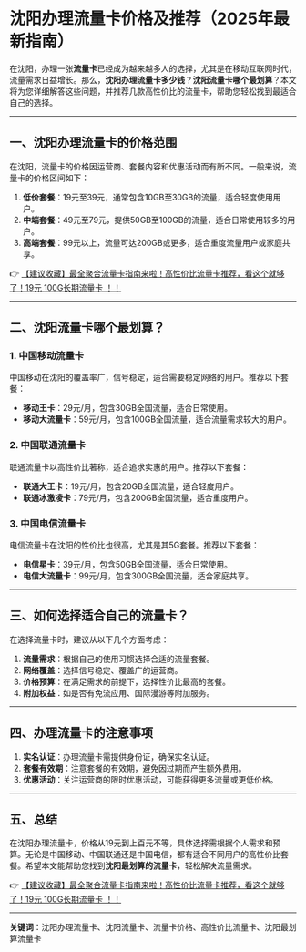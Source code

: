 # 沈阳办理流量卡价格及推荐（2025年最新指南）

在沈阳，办理一张**流量卡**已经成为越来越多人的选择，尤其是在移动互联网时代，流量需求日益增长。那么，**沈阳办理流量卡多少钱**？**沈阳流量卡哪个最划算**？本文将为您详细解答这些问题，并推荐几款高性价比的流量卡，帮助您轻松找到最适合自己的选择。

---

## 一、沈阳办理流量卡的价格范围

在沈阳，流量卡的价格因运营商、套餐内容和优惠活动而有所不同。一般来说，流量卡的价格区间如下：

1. **低价套餐**：19元至39元，通常包含10GB至30GB的流量，适合轻度使用用户。
2. **中端套餐**：49元至79元，提供50GB至100GB的流量，适合日常使用较多的用户。
3. **高端套餐**：99元以上，流量可达200GB或更多，适合重度流量用户或家庭共享。

👉 [【建议收藏】最全聚合流量卡指南来啦！高性价比流量卡推荐，看这个就够了！19元 100G长期流量卡 ！！](https://bit.ly/Liuliangka)

---

## 二、沈阳流量卡哪个最划算？

### 1. **中国移动流量卡**
中国移动在沈阳的覆盖率广，信号稳定，适合需要稳定网络的用户。推荐以下套餐：
- **移动王卡**：29元/月，包含30GB全国流量，适合日常使用。
- **移动大流量卡**：59元/月，包含100GB全国流量，适合流量需求较大的用户。

### 2. **中国联通流量卡**
联通流量卡以高性价比著称，适合追求实惠的用户。推荐以下套餐：
- **联通大王卡**：19元/月，包含20GB全国流量，适合轻度用户。
- **联通冰激凌卡**：79元/月，包含200GB全国流量，适合重度用户。

### 3. **中国电信流量卡**
电信流量卡在沈阳的性价比也很高，尤其是其5G套餐。推荐以下套餐：
- **电信星卡**：39元/月，包含50GB全国流量，适合日常使用。
- **电信大流量卡**：99元/月，包含300GB全国流量，适合家庭共享。

---

## 三、如何选择适合自己的流量卡？

在选择流量卡时，建议从以下几个方面考虑：
1. **流量需求**：根据自己的使用习惯选择合适的流量套餐。
2. **网络覆盖**：选择信号稳定、覆盖广的运营商。
3. **价格预算**：在满足需求的前提下，选择性价比最高的套餐。
4. **附加权益**：如是否有免流应用、国际漫游等附加服务。

---

## 四、办理流量卡的注意事项

1. **实名认证**：办理流量卡需提供身份证，确保实名认证。
2. **套餐有效期**：注意套餐的有效期，避免因过期而产生额外费用。
3. **优惠活动**：关注运营商的限时优惠活动，可能获得更多流量或更低价格。

---

## 五、总结

在沈阳办理流量卡，价格从19元到上百元不等，具体选择需根据个人需求和预算。无论是中国移动、中国联通还是中国电信，都有适合不同用户的高性价比套餐。希望本文能帮助您找到**沈阳最划算的流量卡**，轻松解决流量需求。

👉 [【建议收藏】最全聚合流量卡指南来啦！高性价比流量卡推荐，看这个就够了！19元 100G长期流量卡 ！！](https://bit.ly/Liuliangka)

---

**关键词**：沈阳办理流量卡、沈阳流量卡、流量卡价格、高性价比流量卡、沈阳最划算流量卡